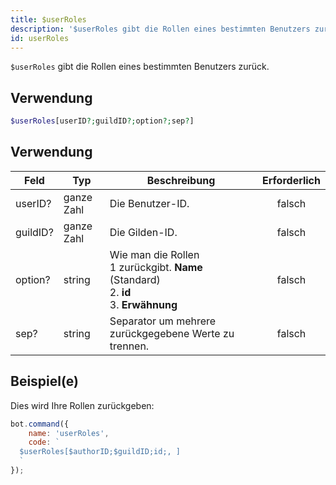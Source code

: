 ```yaml
---
title: $userRoles
description: '$userRoles gibt die Rollen eines bestimmten Benutzers zurück.'
id: userRoles
---
```


`$userRoles` gibt die Rollen eines bestimmten Benutzers zurück.

## Verwendung

```php
$userRoles[userID?;guildID?;option?;sep?]
```

## Verwendung

| Feld     | Typ        | Beschreibung                                                                                                           | Erforderlich |
| -------- | ---------- | ---------------------------------------------------------------------------------------------------------------------- |:------------:|
| userID?  | ganze Zahl | Die Benutzer-ID.                                                                                                       |    falsch    |
| guildID? | ganze Zahl | Die Gilden-ID.                                                                                                         |    falsch    |
| option?  | string     | Wie man die Rollen <br /> 1 zurückgibt. **Name** (Standard) <br /> 2. **id** <br /> 3. **Erwähnung** |    falsch    |
| sep?     | string     | Separator um mehrere zurückgegebene Werte zu trennen.                                                                  |    falsch    |

## Beispiel(e)

Dies wird Ihre Rollen zurückgeben:

```javascript
bot.command({
    name: 'userRoles',
    code: `
  $userRoles[$authorID;$guildID;id;, ]
  `
});
```
